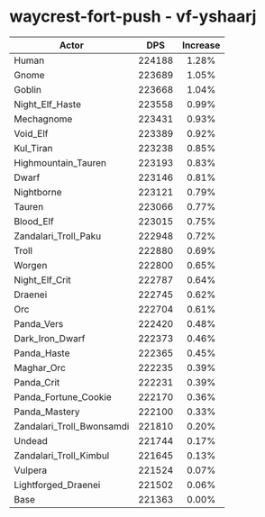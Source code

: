 # waycrest-fort-push - vf-yshaarj
| Actor | DPS | Increase |
|---|:---:|:---:|
|Human|224188|1.28%|
|Gnome|223689|1.05%|
|Goblin|223668|1.04%|
|Night_Elf_Haste|223558|0.99%|
|Mechagnome|223431|0.93%|
|Void_Elf|223389|0.92%|
|Kul_Tiran|223238|0.85%|
|Highmountain_Tauren|223193|0.83%|
|Dwarf|223146|0.81%|
|Nightborne|223121|0.79%|
|Tauren|223066|0.77%|
|Blood_Elf|223015|0.75%|
|Zandalari_Troll_Paku|222948|0.72%|
|Troll|222880|0.69%|
|Worgen|222800|0.65%|
|Night_Elf_Crit|222787|0.64%|
|Draenei|222745|0.62%|
|Orc|222704|0.61%|
|Panda_Vers|222420|0.48%|
|Dark_Iron_Dwarf|222373|0.46%|
|Panda_Haste|222365|0.45%|
|Maghar_Orc|222235|0.39%|
|Panda_Crit|222231|0.39%|
|Panda_Fortune_Cookie|222170|0.36%|
|Panda_Mastery|222100|0.33%|
|Zandalari_Troll_Bwonsamdi|221810|0.20%|
|Undead|221744|0.17%|
|Zandalari_Troll_Kimbul|221645|0.13%|
|Vulpera|221524|0.07%|
|Lightforged_Draenei|221502|0.06%|
|Base|221363|0.00%|

